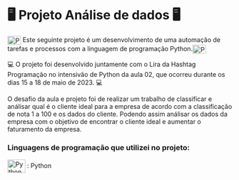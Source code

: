 # 🖥 Projeto Análise de dados 🖥

<img align="center" alt="Python" height="20" width="30" src="https://cdn.jsdelivr.net/gh/devicons/devicon/icons/python/python-original.svg" /> Este seguinte projeto é um desenvolvimento de uma automação de tarefas e processos com a linguagem de programação Python.<img align="center" alt="Python" height="20" width="30" src="https://cdn.jsdelivr.net/gh/devicons/devicon/icons/python/python-original.svg" />
            
💻 O projeto foi desenvolvido juntamente com o Lira da Hashtag Programação no intensivão de Python da aula 02, que ocorreu durante os dias 15 a 18 de maio de 2023. 💻

O desafio da aula e projeto foi de realizar um trabalho de classificar e análisar qual é o cliente ideal para a empresa de acordo com a classificação de nota 1 a 100 e os dados do cliente. 
Podendo assim análisar os dados da empresa com o objetivo de encontrar o cliente ideal e aumentar o faturamento da empresa. 

### Linguagens de programação que utilizei no projeto:
<img align="center" alt="Python" height="30" width="40" src="https://cdn.jsdelivr.net/gh/devicons/devicon/icons/python/python-original-wordmark.svg" /> : Python
